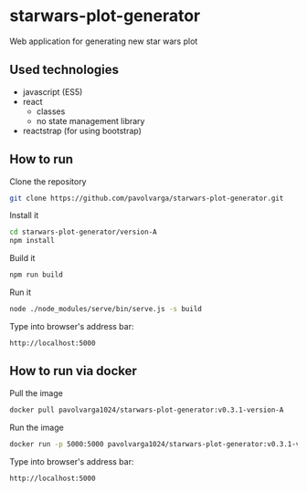 # starwars-plot-generator
Web application for generating new star wars plot

## Used technologies
  * javascript (ES5)
  * react
    * classes
    * no state management library
  * reactstrap (for using bootstrap)

## How to run
Clone the repository
```sh
git clone https://github.com/pavolvarga/starwars-plot-generator.git
```
Install it
```sh
cd starwars-plot-generator/version-A
npm install
```
Build it
```sh
npm run build
```
Run it
```sh
node ./node_modules/serve/bin/serve.js -s build
```
Type into browser's address bar:
```
http://localhost:5000
```

## How to run via docker
Pull the image
```sh
docker pull pavolvarga1024/starwars-plot-generator:v0.3.1-version-A
```

Run the image
```sh
docker run -p 5000:5000 pavolvarga1024/starwars-plot-generator:v0.3.1-version-A
```

Type into browser's address bar:
```
http://localhost:5000
```